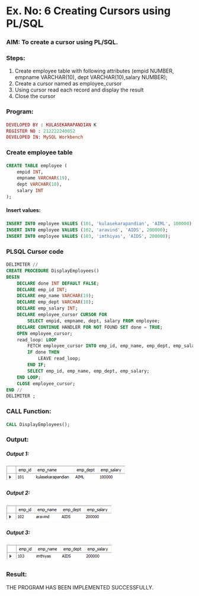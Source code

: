 # Ex. No: 6 Creating Cursors using PL/SQL

### AIM: To create a cursor using PL/SQL.

### Steps:
1. Create employee table with following attributes (empid NUMBER, empname VARCHAR(10), dept VARCHAR(10),salary NUMBER);
2. Create a cursor named as employee_cursor
3. Using cursor read each record and display the result
4. Close the cursor

### Program:
```ruby
DEVELOPED BY : KULASEKARAPANDIAN K
REGISTER NO : 212222240052
DEVELOPED IN: MySQL Workbench
```

### Create employee table
```sql
CREATE TABLE employee (
    empid INT,
    empname VARCHAR(19),
    dept VARCHAR(10),
    salary INT
);
```

#### Insert values:
```sql
INSERT INTO employee VALUES (101, 'kulasekarapandian', 'AIML', 100000);
INSERT INTO employee VALUES (102, 'aravind', 'AIDS', 200000);
INSERT INTO employee VALUES (103, 'imthiyas', 'AIDS', 200000);
```

### PLSQL Cursor code
```sql
DELIMITER //
CREATE PROCEDURE DisplayEmployees()
BEGIN
    DECLARE done INT DEFAULT FALSE;
    DECLARE emp_id INT;
    DECLARE emp_name VARCHAR(19);
    DECLARE emp_dept VARCHAR(10);
    DECLARE emp_salary INT;
    DECLARE employee_cursor CURSOR FOR
        SELECT empid, empname, dept, salary FROM employee;
    DECLARE CONTINUE HANDLER FOR NOT FOUND SET done = TRUE;
    OPEN employee_cursor;
    read_loop: LOOP
        FETCH employee_cursor INTO emp_id, emp_name, emp_dept, emp_salary;
        IF done THEN
            LEAVE read_loop;
        END IF;
        SELECT emp_id, emp_name, emp_dept, emp_salary;
    END LOOP;
    CLOSE employee_cursor;
END //
DELIMITER ;
```

### CALL Function:
```sql
CALL DisplayEmployees();
```
### Output:

##### Output 1:
![OUTPUT](/result1.png)

##### Output 2:
![OUTPUT](/result2.png)

##### Output 3:
![OUTPUT](/result3.png)

### Result:
THE PROGRAM HAS BEEN IMPLEMENTED SUCCESSFULLY.

